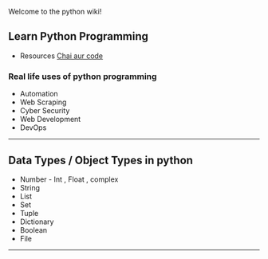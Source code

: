 Welcome to the python wiki!

## Learn Python Programming 
- Resources [Chai aur code](https://www.youtube.com/playlist?list=PLu71SKxNbfoBsMugTFALhdLlZ5VOqCg2s)

### Real life uses of python programming 
- Automation 
- Web Scraping 
- Cyber Security 
- Web Development 
- DevOps

***

## Data Types / Object Types in python 
- Number - Int , Float , complex
- String 
- List 
- Set 
- Tuple
- Dictionary 
- Boolean 
- File 

***
